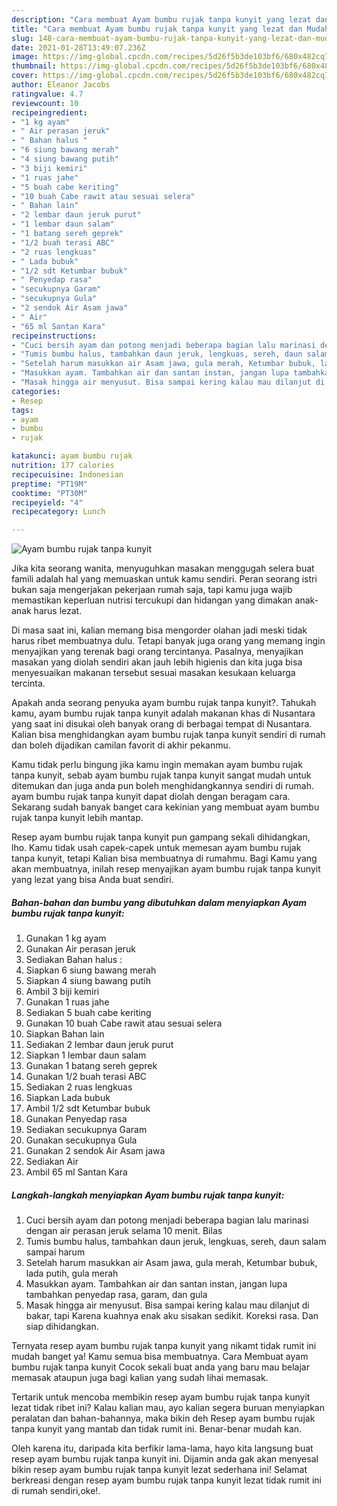 ```yaml
---
description: "Cara membuat Ayam bumbu rujak tanpa kunyit yang lezat dan Mudah Dibuat"
title: "Cara membuat Ayam bumbu rujak tanpa kunyit yang lezat dan Mudah Dibuat"
slug: 148-cara-membuat-ayam-bumbu-rujak-tanpa-kunyit-yang-lezat-dan-mudah-dibuat
date: 2021-01-28T13:49:07.236Z
image: https://img-global.cpcdn.com/recipes/5d26f5b3de103bf6/680x482cq70/ayam-bumbu-rujak-tanpa-kunyit-foto-resep-utama.jpg
thumbnail: https://img-global.cpcdn.com/recipes/5d26f5b3de103bf6/680x482cq70/ayam-bumbu-rujak-tanpa-kunyit-foto-resep-utama.jpg
cover: https://img-global.cpcdn.com/recipes/5d26f5b3de103bf6/680x482cq70/ayam-bumbu-rujak-tanpa-kunyit-foto-resep-utama.jpg
author: Eleanor Jacobs
ratingvalue: 4.7
reviewcount: 10
recipeingredient:
- "1 kg ayam"
- " Air perasan jeruk"
- " Bahan halus "
- "6 siung bawang merah"
- "4 siung bawang putih"
- "3 biji kemiri"
- "1 ruas jahe"
- "5 buah cabe keriting"
- "10 buah Cabe rawit atau sesuai selera"
- " Bahan lain"
- "2 lembar daun jeruk purut"
- "1 lembar daun salam"
- "1 batang sereh geprek"
- "1/2 buah terasi ABC"
- "2 ruas lengkuas"
- " Lada bubuk"
- "1/2 sdt Ketumbar bubuk"
- " Penyedap rasa"
- "secukupnya Garam"
- "secukupnya Gula"
- "2 sendok Air Asam jawa"
- " Air"
- "65 ml Santan Kara"
recipeinstructions:
- "Cuci bersih ayam dan potong menjadi beberapa bagian lalu marinasi dengan air perasan jeruk selama 10 menit. Bilas"
- "Tumis bumbu halus, tambahkan daun jeruk, lengkuas, sereh, daun salam sampai harum"
- "Setelah harum masukkan air Asam jawa, gula merah, Ketumbar bubuk, lada putih, gula merah"
- "Masukkan ayam. Tambahkan air dan santan instan, jangan lupa tambahkan penyedap rasa, garam, dan gula"
- "Masak hingga air menyusut. Bisa sampai kering kalau mau dilanjut di bakar, tapi Karena kuahnya enak aku sisakan sedikit. Koreksi rasa. Dan siap dihidangkan."
categories:
- Resep
tags:
- ayam
- bumbu
- rujak

katakunci: ayam bumbu rujak 
nutrition: 177 calories
recipecuisine: Indonesian
preptime: "PT19M"
cooktime: "PT30M"
recipeyield: "4"
recipecategory: Lunch

---
```



![Ayam bumbu rujak tanpa kunyit](https://img-global.cpcdn.com/recipes/5d26f5b3de103bf6/680x482cq70/ayam-bumbu-rujak-tanpa-kunyit-foto-resep-utama.jpg)

Jika kita seorang wanita, menyuguhkan masakan menggugah selera buat famili adalah hal yang memuaskan untuk kamu sendiri. Peran seorang istri bukan saja mengerjakan pekerjaan rumah saja, tapi kamu juga wajib memastikan keperluan nutrisi tercukupi dan hidangan yang dimakan anak-anak harus lezat.

Di masa  saat ini, kalian memang bisa mengorder olahan jadi meski tidak harus ribet membuatnya dulu. Tetapi banyak juga orang yang memang ingin menyajikan yang terenak bagi orang tercintanya. Pasalnya, menyajikan masakan yang diolah sendiri akan jauh lebih higienis dan kita juga bisa menyesuaikan makanan tersebut sesuai masakan kesukaan keluarga tercinta. 



Apakah anda seorang penyuka ayam bumbu rujak tanpa kunyit?. Tahukah kamu, ayam bumbu rujak tanpa kunyit adalah makanan khas di Nusantara yang saat ini disukai oleh banyak orang di berbagai tempat di Nusantara. Kalian bisa menghidangkan ayam bumbu rujak tanpa kunyit sendiri di rumah dan boleh dijadikan camilan favorit di akhir pekanmu.

Kamu tidak perlu bingung jika kamu ingin memakan ayam bumbu rujak tanpa kunyit, sebab ayam bumbu rujak tanpa kunyit sangat mudah untuk ditemukan dan juga anda pun boleh menghidangkannya sendiri di rumah. ayam bumbu rujak tanpa kunyit dapat diolah dengan beragam cara. Sekarang sudah banyak banget cara kekinian yang membuat ayam bumbu rujak tanpa kunyit lebih mantap.

Resep ayam bumbu rujak tanpa kunyit pun gampang sekali dihidangkan, lho. Kamu tidak usah capek-capek untuk memesan ayam bumbu rujak tanpa kunyit, tetapi Kalian bisa membuatnya di rumahmu. Bagi Kamu yang akan membuatnya, inilah resep menyajikan ayam bumbu rujak tanpa kunyit yang lezat yang bisa Anda buat sendiri.

<!--inarticleads1-->

##### Bahan-bahan dan bumbu yang dibutuhkan dalam menyiapkan Ayam bumbu rujak tanpa kunyit:

1. Gunakan 1 kg ayam
1. Gunakan  Air perasan jeruk
1. Sediakan  Bahan halus :
1. Siapkan 6 siung bawang merah
1. Siapkan 4 siung bawang putih
1. Ambil 3 biji kemiri
1. Gunakan 1 ruas jahe
1. Sediakan 5 buah cabe keriting
1. Gunakan 10 buah Cabe rawit atau sesuai selera
1. Siapkan  Bahan lain
1. Sediakan 2 lembar daun jeruk purut
1. Siapkan 1 lembar daun salam
1. Gunakan 1 batang sereh geprek
1. Gunakan 1/2 buah terasi ABC
1. Sediakan 2 ruas lengkuas
1. Siapkan  Lada bubuk
1. Ambil 1/2 sdt Ketumbar bubuk
1. Gunakan  Penyedap rasa
1. Sediakan secukupnya Garam
1. Gunakan secukupnya Gula
1. Gunakan 2 sendok Air Asam jawa
1. Sediakan  Air
1. Ambil 65 ml Santan Kara




<!--inarticleads2-->

##### Langkah-langkah menyiapkan Ayam bumbu rujak tanpa kunyit:

1. Cuci bersih ayam dan potong menjadi beberapa bagian lalu marinasi dengan air perasan jeruk selama 10 menit. Bilas
1. Tumis bumbu halus, tambahkan daun jeruk, lengkuas, sereh, daun salam sampai harum
1. Setelah harum masukkan air Asam jawa, gula merah, Ketumbar bubuk, lada putih, gula merah
1. Masukkan ayam. Tambahkan air dan santan instan, jangan lupa tambahkan penyedap rasa, garam, dan gula
1. Masak hingga air menyusut. Bisa sampai kering kalau mau dilanjut di bakar, tapi Karena kuahnya enak aku sisakan sedikit. Koreksi rasa. Dan siap dihidangkan.




Ternyata resep ayam bumbu rujak tanpa kunyit yang nikamt tidak rumit ini mudah banget ya! Kamu semua bisa membuatnya. Cara Membuat ayam bumbu rujak tanpa kunyit Cocok sekali buat anda yang baru mau belajar memasak ataupun juga bagi kalian yang sudah lihai memasak.

Tertarik untuk mencoba membikin resep ayam bumbu rujak tanpa kunyit lezat tidak ribet ini? Kalau kalian mau, ayo kalian segera buruan menyiapkan peralatan dan bahan-bahannya, maka bikin deh Resep ayam bumbu rujak tanpa kunyit yang mantab dan tidak rumit ini. Benar-benar mudah kan. 

Oleh karena itu, daripada kita berfikir lama-lama, hayo kita langsung buat resep ayam bumbu rujak tanpa kunyit ini. Dijamin anda gak akan menyesal bikin resep ayam bumbu rujak tanpa kunyit lezat sederhana ini! Selamat berkreasi dengan resep ayam bumbu rujak tanpa kunyit lezat tidak rumit ini di rumah sendiri,oke!.

